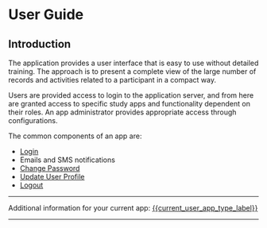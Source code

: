 # User Guide

## Introduction

The application provides a user interface that is easy to use without detailed training. The approach is to present a complete view of the large number of records and activities related to a participant in a compact way.

Users are provided access to login to the application server, and from here are granted access to specific study apps and functionality dependent on their roles. An app administrator provides appropriate access through configurations.

The common components of an app are:

- [Login](login.md)
- Emails and SMS notifications
- [Change Password](change_password.md)
- [Update User Profile](update_user_profile.md)
- [Logout](logout.md)

---

Additional information for your current app: [{{current_user_app_type_label}}](../../app_reference/{{current_user_app_type_name::lowercase::id_underscore}}/0_introduction.md)

---
